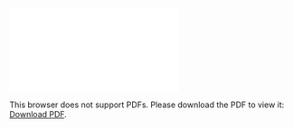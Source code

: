 <object data="christ-in-song/CIS1908pdfs/135.pdf" type="application/pdf" width="100%" height="1024px">
    <embed src="christ-in-song/CIS1908pdfs/135.pdf">
        <p>This browser does not support PDFs. Please download the PDF to view it: <a href="christ-in-song/CIS1908pdfs/135.pdf">Download PDF</a>.</p>
    </embed>
</object>
